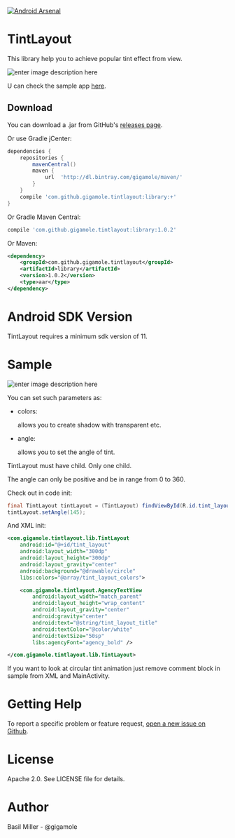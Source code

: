 [![Android Arsenal](https://img.shields.io/badge/Android%20Arsenal-TintLayout-blue.svg?style=flat-square)](http://android-arsenal.com/details/1/3315)

TintLayout
===================
This library help you to achieve popular tint effect from view.

![enter image description here](https://lh3.googleusercontent.com/zwCLyDjZMVM2O571j6gwReHbkAolr7DV3XyKy5hqTug=s308-no)

U can check the sample app [here](https://github.com/GIGAMOLE/TintLayout/tree/master/app).

Download
------------

You can download a .jar from GitHub's [releases page](https://github.com/GIGAMOLE/TintLayout/releases).

Or use Gradle jCenter:

```groovy
dependencies {
    repositories {
        mavenCentral()
        maven {
            url  'http://dl.bintray.com/gigamole/maven/'
        }
    }
    compile 'com.github.gigamole.tintlayout:library:+'
}
```

Or Gradle Maven Central:

```groovy
compile 'com.github.gigamole.tintlayout:library:1.0.2'
```

Or Maven:
```xml
<dependency>
    <groupId>com.github.gigamole.tintlayout</groupId>
    <artifactId>library</artifactId>
    <version>1.0.2</version>
    <type>aar</type>
</dependency>
```
Android SDK Version
=========
TintLayout requires a minimum sdk version of 11.

Sample
========

![enter image description here](https://lh3.googleusercontent.com/7AnEeEK7ADxoSEP4P5UUsjThLVTPTlQM_4IDCsng6_A=w454-h667-no)

You can set such parameters as:

 - colors:
 
    allows you to create shadow with transparent etc.
 - angle:
 
    allows you to set the angle of tint.

TintLayout must have child. Only one child.

The angle can only be positive and be in range from 0 to 360.

Check out in code init:

```java
final TintLayout tintLayout = (TintLayout) findViewById(R.id.tint_layout);
tintLayout.setAngle(145);
```

And XML init:
```xml
<com.gigamole.tintlayout.lib.TintLayout
    android:id="@+id/tint_layout"
    android:layout_width="300dp"
    android:layout_height="300dp"
    android:layout_gravity="center"
    android:background="@drawable/circle"
    libs:colors="@array/tint_layout_colors">

    <com.gigamole.tintlayout.AgencyTextView
        android:layout_width="match_parent"
        android:layout_height="wrap_content"
        android:layout_gravity="center"
        android:gravity="center"
        android:text="@string/tint_layout_title"
        android:textColor="@color/white"
        android:textSize="50sp"
        libs:agencyFont="agency_bold" />

</com.gigamole.tintlayout.lib.TintLayout>
```

If you want to look at circular tint animation just remove comment block in sample from XML and MainActivity.

Getting Help
======

To report a specific problem or feature request, [open a new issue on Github](https://github.com/GIGAMOLE/TintLayout/issues/new).

License
======
Apache 2.0. See LICENSE file for details.


Author
=======
Basil Miller - @gigamole
